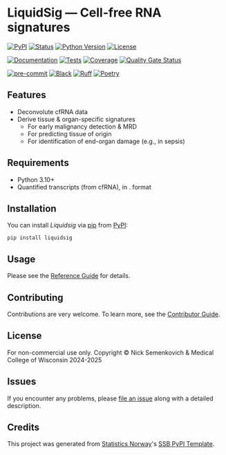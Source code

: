 # LiquidSig — Cell-free RNA signatures

[![PyPI](https://img.shields.io/pypi/v/liquidsig.svg)][pypi status]
[![Status](https://img.shields.io/pypi/status/liquidsig.svg)][pypi status]
[![Python Version](https://img.shields.io/pypi/pyversions/liquidsig)][pypi status]
[![License](https://img.shields.io/pypi/l/liquidsig)][license]

[![Documentation](https://github.com/semenko/liquidsig/actions/workflows/docs.yml/badge.svg)][documentation]
[![Tests](https://github.com/semenko/liquidsig/actions/workflows/tests.yml/badge.svg)][tests]
[![Coverage](https://sonarcloud.io/api/project_badges/measure?project=semenko_liquidsig&metric=coverage)][sonarcov]
[![Quality Gate Status](https://sonarcloud.io/api/project_badges/measure?project=semenko_liquidsig&metric=alert_status)][sonarquality]

[![pre-commit](https://img.shields.io/badge/pre--commit-enabled-brightgreen?logo=pre-commit&logoColor=white)][pre-commit]
[![Black](https://img.shields.io/badge/code%20style-black-000000.svg)][black]
[![Ruff](https://img.shields.io/endpoint?url=https://raw.githubusercontent.com/astral-sh/ruff/main/assets/badge/v2.json)](https://github.com/astral-sh/ruff)
[![Poetry](https://img.shields.io/endpoint?url=https://python-poetry.org/badge/v0.json)][poetry]

[pypi status]: https://pypi.org/project/liquidsig/
[documentation]: https://semenko.github.io/liquidsig
[tests]: https://github.com/semenko/liquidsig/actions?workflow=Tests

[sonarcov]: https://sonarcloud.io/summary/overall?id=semenko_liquidsig
[sonarquality]: https://sonarcloud.io/summary/overall?id=semenko_liquidsig
[pre-commit]: https://github.com/pre-commit/pre-commit
[black]: https://github.com/psf/black
[poetry]: https://python-poetry.org/

## Features

- Deconvolute cfRNA data
- Derive tissue & organ-specific signatures
    - For early malignancy detection & MRD
    - For predicting tissue of origin
    - For identification of end-organ damage (e.g., in sepsis)

## Requirements

- Python 3.10+
- Quantified transcripts (from cfRNA), in . format

## Installation

You can install _Liquidsig_ via [pip] from [PyPI]:

```console
pip install liquidsig
```

## Usage

Please see the [Reference Guide] for details.

## Contributing

Contributions are very welcome.
To learn more, see the [Contributor Guide].

## License

For non-commercial use only. Copyright &copy; Nick Semenkovich & Medical College of Wisconsin 2024-2025

## Issues

If you encounter any problems,
please [file an issue] along with a detailed description.

## Credits

This project was generated from [Statistics Norway]'s [SSB PyPI Template].

[statistics norway]: https://www.ssb.no/en
[pypi]: https://pypi.org/
[ssb pypi template]: https://github.com/statisticsnorway/ssb-pypitemplate
[file an issue]: https://github.com/semenko/liquidsig/issues
[pip]: https://pip.pypa.io/

<!-- github-only -->

[license]: https://github.com/semenko/liquidsig/blob/main/LICENSE
[contributor guide]: https://github.com/semenko/liquidsig/blob/main/CONTRIBUTING.md
[reference guide]: https://semenko.github.io/liquidsig/reference.html
